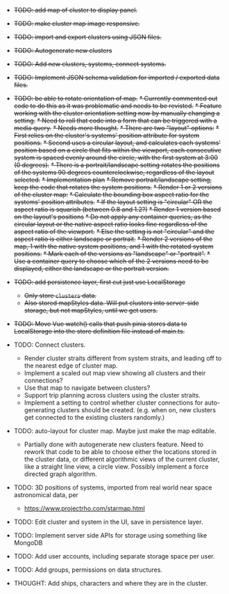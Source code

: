 

* ~~TODO: add map of cluster to display panel.~~
* ~~TODO: make cluster map image responsive.~~ 
* ~~TODO: import and export clusters using JSON files.~~
* ~~TODO: Autogenerate new clusters~~
* ~~TODO: Add new clusters, systems, connect systems.~~
* ~~TODO: Implement JSON schema validation for imported / exported data files.~~
* ~~TODO: be able to rotate orientation of map.~~ 
  ~~* Currently commented out code to do this as it was problematic and needs to be revisted.~~
~~* Feature working with the cluster orientation setting now by manually changing a setting.~~
~~* Need to roll that code into a form that can be triggered with a media query.~~
~~* Needs more thought.~~
  ~~* There are two "layout" options:~~
    ~~* First relies on the cluster's systems' position attribute for system positions.~~
    ~~* Second uses a circular layout, and calculates each systems' position based on a circle that fits within the
        viewport, each consecutive system is spaced evenly around the circle, with the first system at 3:00 (0 degrees).~~
  ~~* There is a portrait/landscape setting rotates the positions of the systems 90 degrees counterclockwise, regardless
      of the layout selected.~~
~~* Implementation plan~~
  ~~* Remove portrait/landscape setting, keep the code that rotates the system positions.~~
  ~~* Render 1 or 2 versions of the cluster map:~~
    ~~* Calculate the bounding box aspect ratio for the systems' position attributes.~~
    ~~* If the layout setting is "circular" OR the aspect ratio is squarish (between 0.8 and 1.2?)~~
      ~~* Render 1 version based on the layout's positions~~
      ~~* Do not apply any container queries, as the circular layout or the native aspect ratio looks fine regardless of
          the aspect ratio of the viewport.~~
    ~~* Else the setting is not "circular" and the aspect ratio is either landscape or portrait.~~
      ~~* Render 2 versions of the map, 1 with the native system positions, and 1 with the rotated system positions.~~
      ~~* Mark each of the versions as "landscape" or "portrait".~~
      ~~* Use a container query to choose which of the 2 versions need to be displayed, either the landscape or the portrait
      version.~~
* ~~TODO: add persistence layer, first cut just use LocalStorage~~
  * ~~Only store `clusters` data.~~
  * ~~Also stored mapStyles data. Will put clusters into server-side storage, but not mapStyles, until we get users.~~
* ~~TODO: Move Vue watch() calls that push pinia stores data to LocalStorage into the store definition file instead of main.ts.~~
* TODO: Connect clusters.
  * Render cluster straits different from system straits, and leading off to the nearest edge of cluster map.
  * Implement a scaled out map view showing all clusters and their connections? 
  * Use that map to navigate between clusters?
  * Support trip planning across clusters using the cluster straits.
  * Implement a setting to control whether cluster connections for auto-generating clusters should be created. (e.g. 
    when on, new clusters get connected to the existing clusters randomly.)
* TODO: auto-layout for cluster map. Maybe just make the map editable.
  * Partially done with autogenerate new clusters feature.  Need to rework that code
    to be able to choose either the locations stored in the cluster data, or different algorithmic views of
    the current cluster, like a straight line view, a circle view. Possibly implement a force directed
    graph algorithm.
* TODO: 3D positions of systems, imported from real world near space astronomical data, per
  * https://www.projectrho.com/starmap.html
* TODO: Edit cluster and system in the UI, save in persistence layer.
* TODO: Implement server side APIs for storage using something like MongoDB
* TODO: Add user accounts, including separate storage space per user.
* TODO: Add groups, permissions on data structures.

* THOUGHT: Add ships, characters and where they are in the cluster.
